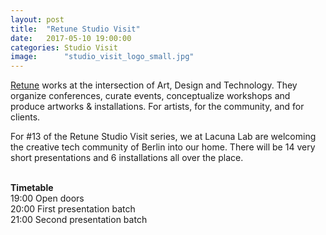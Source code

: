 ```yaml
---
layout: post
title:  "Retune Studio Visit"
date:   2017-05-10 19:00:00
categories: Studio Visit
image:	    "studio_visit_logo_small.jpg"
---
```



[Retune](https://retune.de/) works at the intersection of Art, Design and Technology. They organize conferences, curate events, conceptualize workshops and produce artworks & installations. For artists, for the community, and for clients.

For #13 of the Retune Studio Visit series, we at Lacuna Lab are welcoming the creative tech community of Berlin into our home. There will be 14 very short presentations and 6 installations all over the place.
<br/>
<br/>

<b>Timetable</b>
<br/>
19:00 Open doors<br/>
20:00 First presentation batch<br/>
21:00 Second presentation batch<br/>
